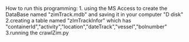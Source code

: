 How to run this programming:
    1. using the MS Access to create the DataBase named "zimTrack.mdb" and saving it in your computer "D disk"
    2.creating a table named "zImTrackInfor" which has "containerId","activity","location","dateTrack","vessel","bolnumber"
    3.running the crawlZim.py
